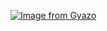 [![Image from Gyazo](https://i.gyazo.com/f8aaac3d4c382c225ccb8f74615fd68d.gif)](https://gyazo.com/f8aaac3d4c382c225ccb8f74615fd68d)
